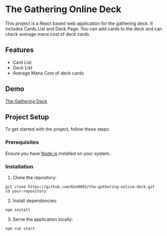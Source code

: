 # The Gathering Online Deck

This project is a React based web application for the gathering deck.
It includes Cards List and Deck Page. You can add cards to the deck and can check average mana cost of deck cards.

## Features

- Card List
- Deck List
- Average Mana Cost of deck cards

## Demo
[The Gathering Deck](https://the-gathering-online-deck.vercel.app/)

## Project Setup

To get started with the project, follow these steps:

### Prerequisites

Ensure you have [Node.js](https://nodejs.org/) installed on your system.

### Installation

1. Clone the repository:
```
git clone https://github.com/Ken0803/the-gathering-online-deck.git
cd your-repository
```

2. Install dependencies:
```
npm install
```

3. Serve the application locally:
```
npm run start
```